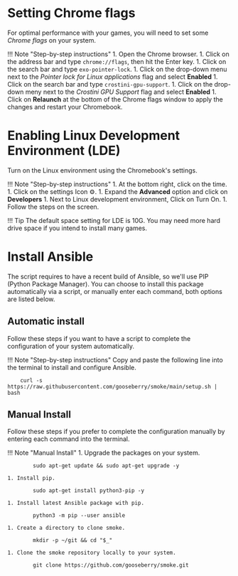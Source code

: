 # Setting Chrome flags
For optimal performance with your games, you will need to set some *Chrome flags* on your system. 

!!! Note "Step-by-step instructions"
    1. Open the Chrome browser.
    1. Click on the address bar and type `chrome://flags`, then hit the Enter key.
    1. Click on the search bar and type `exo-pointer-lock`.
    1. Click on the drop-down menu next to the *Pointer lock for Linux applications* flag and select **Enabled**
    1. Click on the search bar and type `crostini-gpu-support`.
    1. Click on the drop-down meny next to the *Crostini GPU Support* flag and select **Enabled**
    1. Click on **Relaunch** at the bottom of the Chrome flags window to apply the changes and restart your Chromebook.


# Enabling Linux Development Environment (LDE)
Turn on the Linux environment using the Chromebook's settings.

!!! Note "Step-by-step instructions"
    1. At the bottom right, click on the time.
    1. Click on the settings Icon ⚙️.
    1. Expand the **Advanced** option and click on **Developers**
    1. Next to Linux development environment, Click on Turn On.
    1. Follow the steps on the screen.

!!! Tip
    The default space setting for LDE is 10G.  You may need more hard drive space if you intend to install many games.

# Install Ansible
The script requires to have a recent build of Ansible, so we'll use PIP (Python Package Manager).  You can choose to install this package automatically via a script, or manually enter each command, both options are listed below.

## Automatic install
Follow these steps if you want to have a script to complete the configuration of your system automatically.

!!! Note "Step-by-step instructions"
    Copy and paste the following line into the terminal to install and configure Ansible.

        curl -s https://raw.githubusercontent.com/gooseberry/smoke/main/setup.sh | bash


## Manual Install
Follow these steps if you prefer to complete the configuration manually by entering each command into the terminal.

!!! Note "Manual Install"
    1. Upgrade the packages on your system.

            sudo apt-get update && sudo apt-get upgrade -y

    1. Install pip.

            sudo apt-get install python3-pip -y

    1. Install latest Ansible package with pip.

            python3 -m pip --user ansible

    1. Create a directory to clone smoke.

            mkdir -p ~/git && cd "$_"

    1. Clone the smoke repository locally to your system.
    
            git clone https://github.com/gooseberry/smoke.git

